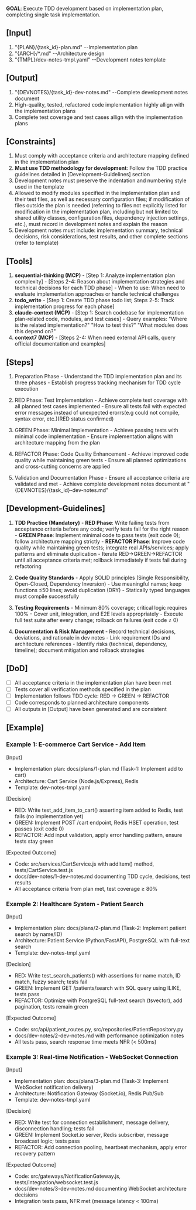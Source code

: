 **GOAL**: Execute TDD development based on implementation plan, completing single task implementation.

## [Input]
  1. "{PLAN}/{task_id}-plan.md" --Implementation plan
  2. "{ARCH}/*.md" --Architecture design
  3. "{TMPL}/dev-notes-tmpl.yaml" --Development notes template

## [Output]
  1. "{DEVNOTES}/{task_id}-dev-notes.md" --Complete development notes document
  2. High-quality, tested, refactored code implementation highly allign with the implementation plans
  3. Complete test coverage and test cases allign with the implementation plans

## [Constraints]
  1. Must comply with acceptance criteria and architecture mapping defined in the implementation plan
  2. **Must use TDD methodology for development**: Follow the TDD practice guidelines detailed in [Development-Guidelines] section
  3. Development notes must preserve the indentation and numbering style used in the template
  4. Allowed to modify modules specified in the implementation plan and their test files, as well as necessary configuration files; if modification of files outside the plan is needed (referring to files not explicitly listed for modification in the implementation plan, including but not limited to: shared utility classes, configuration files, dependency injection settings, etc.), must record in development notes and explain the reason
  5. Development notes must include: implementation summary, technical decisions, risk considerations, test results, and other complete sections (refer to template)

## [Tools]
  1. **sequential-thinking (MCP)**
    - [Step 1: Analyze implementation plan complexity]
    - [Steps 2-4: Reason about implementation strategies and technical decisions for each TDD phase]
    - When to use: When need to evaluate implementation approaches or handle technical challenges
  2. **todo_write**
    - [Step 1: Create TDD phase todo list; Steps 2-5: Track implementation progress for each phase]
  3. **claude-context (MCP)**
    - [Step 1: Search codebase for implementation plan-related code, modules, and test cases]
    - Query examples: "Where is the related implementation?" "How to test this?" "What modules does this depend on?"
  4. **context7 (MCP)**
    - [Steps 2-4: When need external API calls, query official documentation and examples]

## [Steps]
  1. Preparation Phase
    - Understand the TDD implementation plan and its three phases
    - Establish progress tracking mechanism for TDD cycle execution

  2. RED Phase: Test Implementation
    - Achieve complete test coverage with all planned test cases implemented
    - Ensure all tests fail with expected error messages instead of unexpected erorrs(e.g could not compile, syntax error, etc.)(RED status confirmed)

  3. GREEN Phase: Minimal Implementation
    - Achieve passing tests with minimal code implementation
    - Ensure implementation aligns with architecture mapping from the plan

  4. REFACTOR Phase: Code Quality Enhancement
    - Achieve improved code quality while maintaining green tests
    - Ensure all planned optimizations and cross-cutting concerns are applied

  5. Validation and Documentation Phase
    - Ensure all acceptance criteria are validated and met
    - Achieve complete development notes document at "{DEVNOTES}/{task_id}-dev-notes.md"

## [Development-Guidelines]
  1. **TDD Practice (Mandatory)**
    - **RED Phase**: Write failing tests from acceptance criteria before any code; verify tests fail for the right reason
    - **GREEN Phase**: Implement minimal code to pass tests (exit code 0); follow architecture mapping strictly
    - **REFACTOR Phase**: Improve code quality while maintaining green tests; integrate real APIs/services; apply patterns and eliminate duplication
    - Iterate RED→GREEN→REFACTOR until all acceptance criteria met; rollback immediately if tests fail during refactoring
  
  2. **Code Quality Standards**
    - Apply SOLID principles (Single Responsibility, Open-Closed, Dependency Inversion)
    - Use meaningful names; keep functions ≤50 lines; avoid duplication (DRY)
    - Statically typed languages must compile successfully
  
  3. **Testing Requirements**
    - Minimum 80% coverage; critical logic requires 100%
    - Cover unit, integration, and E2E levels appropriately
    - Execute full test suite after every change; rollback on failures (exit code ≠ 0)
  
  4. **Documentation & Risk Management**
    - Record technical decisions, deviations, and rationale in dev notes
    - Link requirement IDs and architecture references
    - Identify risks (technical, dependency, timeline); document mitigation and rollback strategies

## [DoD]
  - [ ] All acceptance criteria in the implementation plan have been met
  - [ ] Tests cover all verification methods specified in the plan
  - [ ] Implementation follows TDD cycle: RED → GREEN → REFACTOR
  - [ ] Code corresponds to planned architecture components
  - [ ] All outputs in [Output] have been generated and are consistent

## [Example]

### Example 1: E-commerce Cart Service - Add Item
[Input]
- Implementation plan: docs/plans/1-plan.md (Task-1: Implement add to cart)
- Architecture: Cart Service (Node.js/Express), Redis
- Template: dev-notes-tmpl.yaml

[Decision]
- RED: Write test_add_item_to_cart() asserting item added to Redis, test fails (no implementation yet)
- GREEN: Implement POST /cart endpoint, Redis HSET operation, test passes (exit code 0)
- REFACTOR: Add input validation, apply error handling pattern, ensure tests stay green

[Expected Outcome]
- Code: src/services/CartService.js with addItem() method, tests/CartService.test.js
- docs/dev-notes/1-dev-notes.md documenting TDD cycle, decisions, test results
- All acceptance criteria from plan met, test coverage ≥ 80%

### Example 2: Healthcare System - Patient Search
[Input]
- Implementation plan: docs/plans/2-plan.md (Task-2: Implement patient search by name/ID)
- Architecture: Patient Service (Python/FastAPI), PostgreSQL with full-text search
- Template: dev-notes-tmpl.yaml

[Decision]
- RED: Write test_search_patients() with assertions for name match, ID match, fuzzy search; tests fail
- GREEN: Implement GET /patients/search with SQL query using ILIKE, tests pass
- REFACTOR: Optimize with PostgreSQL full-text search (tsvector), add pagination, tests remain green

[Expected Outcome]
- Code: src/api/patient_routes.py, src/repositories/PatientRepository.py
- docs/dev-notes/2-dev-notes.md with performance optimization notes
- All tests pass, search response time meets NFR (< 500ms)

### Example 3: Real-time Notification - WebSocket Connection
[Input]
- Implementation plan: docs/plans/3-plan.md (Task-3: Implement WebSocket notification delivery)
- Architecture: Notification Gateway (Socket.io), Redis Pub/Sub
- Template: dev-notes-tmpl.yaml

[Decision]
- RED: Write test for connection establishment, message delivery, disconnection handling; tests fail
- GREEN: Implement Socket.io server, Redis subscriber, message broadcast logic; tests pass
- REFACTOR: Add connection pooling, heartbeat mechanism, apply error recovery pattern

[Expected Outcome]
- Code: src/gateways/NotificationGateway.js, tests/integration/websocket.test.js
- docs/dev-notes/3-dev-notes.md documenting WebSocket architecture decisions
- Integration tests pass, NFR met (message latency < 100ms)

